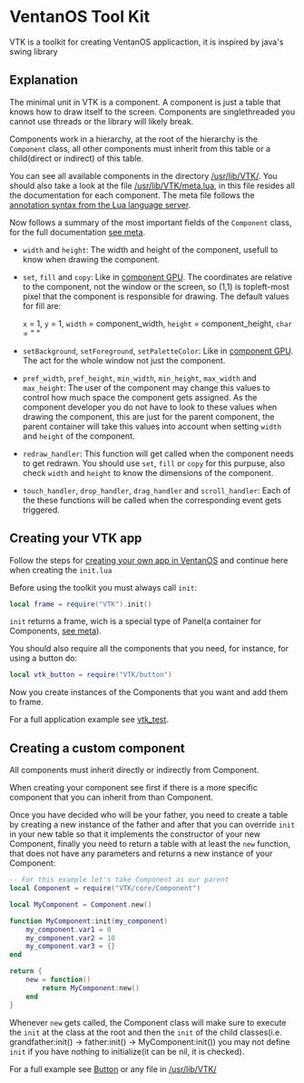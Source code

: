 # VentanOS Tool Kit

VTK is a toolkit for creating VentanOS applicaction, it is inspired by java's swing library

## Explanation

The minimal unit in VTK is a component.
A component is just a table that knows how to draw itself to the screen.
Components are singlethreaded you cannot use threads or the library will likely break.

Components work in a hierarchy, at the root of the hierarchy is the `Component` class,
all other components must inherit from this table or a child(direct or indirect) of this table.

You can see all available components in the directory [/usr/lib/VTK/](https://github.com/Jm466/opencomputers/blob/master/VTK/src/lib/VTK).
You should also take a look at the file [/usr/lib/VTK/meta.lua](https://github.com/Jm466/opencomputers/blob/master/VTK/src/lib/VTK/meta.lua), in this file resides all the documentation for each component.
The meta file follows the [annotation syntax from the Lua language server](https://luals.github.io/wiki/annotations/#annotations-list).

Now follows a summary of the most important fields of the `Component` class, for the full documentation [see meta](https://github.com/Jm466/opencomputers/blob/master/VTK/src/lib/VTK/meta.lua).

- `width` and `height`: The width and height of the component, usefull to know when drawing the component.
- `set`, `fill` and `copy`: Like in [component GPU](https://ocdoc.cil.li/component:gpu). The coordinates are relative to the component, not the window or the screen,
  so (1,1) is topleft-most pixel that the component is responsible for drawing.
  The default values for fill are:

  `x` = 1, `y` = 1, `width` = component_width, `height` = component_height, `char` = " "

- `setBackground`, `setForeground`, `setPaletteColor`: Like in [component GPU](https://ocdoc.cil.li/component:gpu). The act for the whole window not just the component.
- `pref_width`, `pref_height`, `min_width`, `min_height`, `max_width` and `max_height`: The user of the component may change this values
  to control how much space the component gets assigned. As the component developer you do not have to look to these values
  when drawing the component, this are just for the parent component, the parent container will take this values into account
  when setting `width` and `height` of the component.

- `redraw_handler`: This function will get called when the component needs to get redrawn.
  You should use `set`, `fill` or `copy` for this purpuse, also check `width` and `height` to know the dimensions of the component.

- `touch_handler`, `drop_handler`, `drag_handler` and `scroll_handler`: Each of the these functions will be called
  when the corresponding event gets triggered.

## Creating your VTK app

Follow the steps for [creating your own app in VentanOS](https://github.com/Jm466/opencomputers/tree/master/VentanOS#Create-your-own-app) and continue here when creating the `init.lua`

Before using the toolkit you must always call `init`:

```lua
local frame = require("VTK").init()
```

`init` returns a frame, wich is a special type of Panel(a container for Components, [see meta](https://github.com/Jm466/opencomputers/blob/master/VTK/src/lib/VTK/meta.lua)).

You should also require all the components that you need, for instance, for using a button do:

```lua
local vtk_button = require("VTK/button")
```

Now you create instances of the Components that you want and add them to frame.

For a full application example see [vtk_test](https://github.com/Jm466/opencomputers/blob/master/VTK/src/ventanos_apps/vtk_test/init.lua).

## Creating a custom component

All components must inherit directly or indirectly from Component.

When creating your component see first if there is a more specific component that you can inherit from than Component.

Once you have decided who will be your father, you need to create a table by creating a new instance of the father and
after that you can override `init` in your new table so that it implements the constructor of your new Component,
finally you need to return a table with at least the `new` function, that does not have any parameters and returns a new instance
of your Component:

```lua
-- For this example let's take Component as our parent
local Component = require("VTK/core/Component")

local MyComponent = Component.new()

function MyComponent:init(my_component)
    my_component.var1 = 0
    my_component.var2 = 10
    my_component.var3 = {}
end

return {
    new = function()
        return MyComponent:new()
    end
}
```

Whenever `new` gets called, the Component class will make sure to execute the `init` at the class at the root and then the `init`
of the child classes(i.e. grandfather:init() -> father:init() -> MyComponent:init()) you may not define `init` if you have
nothing to initialize(it can be nil, it is checked).

For a full example see [Button](https://github.com/Jm466/opencomputers/blob/master/VTK/src/lib/VTK/Button.lua) or any file in [/usr/lib/VTK/](https://github.com/Jm466/opencomputers/blob/master/VTK/src/lib/VTK)
